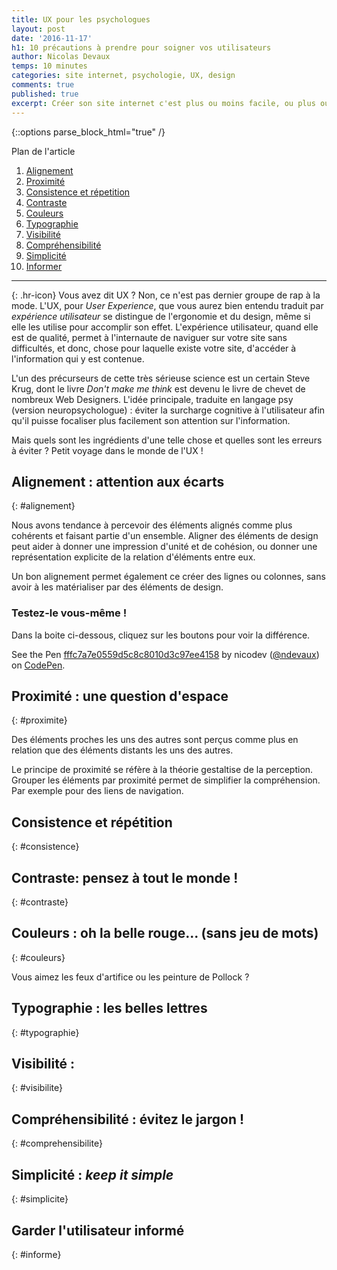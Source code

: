 ```yaml
---
title: UX pour les psychologues
layout: post
date: '2016-11-17'
h1: 10 précautions à prendre pour soigner vos utilisateurs
author: Nicolas Devaux
temps: 10 minutes
categories: site internet, psychologie, UX, design
comments: true
published: true
excerpt: Créer son site internet c'est plus ou moins facile, ou plus ou moins difficile.. Mais comment créer un site qui soit ergonomique et qui donne une bonne expérience à l'utilisateur ?
---
```


{::options parse_block_html="true" /}
<div class="plan-article-fixed">
<div class="plan-article">
<p>Plan de l'article</p>
<nav>
<ol>
<li><a href="#alignement" data-scroll="">Alignement</a></li>
<li><a href="#proximite" data-scroll="">Proximité</a></li>
<li><a href="#consistence" data-scroll="">Consistence et répetition</a></li>
<li><a href="#contraste" data-scroll="">Contraste</a></li>
<li><a href="#couleurs" data-scroll="">Couleurs</a></li>
<li><a href="#typographie" data-scroll="">Typographie</a></li>
<li><a href="#visibilite" data-scroll="">Visibilité</a></li>
<li><a href="#comprehensibilite" data-scroll="">Compréhensibilité</a></li>
<li><a href="#simplicite" data-scroll="">Simplicité</a></li>
<li><a href="#informe" data-scroll="">Informer</a></li>
</ol>
</nav>
</div>
</div>

---
{: .hr-icon} 
Vous avez dit UX ? Non, ce n'est pas dernier groupe de rap à la mode. L'UX, pour *User Experience*, que vous aurez bien entendu traduit par *expérience utilisateur* se distingue de l'ergonomie et du design, même si elle les utilise pour accomplir son effet. L'expérience utilisateur, quand elle est de qualité, permet à l'internaute de naviguer sur votre site sans difficultés, et donc, chose pour laquelle existe votre site, d'accéder à l'information qui y est contenue.

L'un des précurseurs de cette très sérieuse science est un certain Steve Krug, dont le livre *Don't make me think* est devenu le livre de chevet de nombreux Web Designers. L'idée principale, traduite en langage psy (version neuropsychologue) : éviter la surcharge cognitive à l'utilisateur afin qu'il puisse focaliser plus facilement son attention sur l'information.

Mais quels sont les ingrédients d'une telle chose et quelles sont les erreurs à éviter ? Petit voyage dans le monde de l'UX !

## Alignement : attention aux écarts
{: #alignement}

Nous avons tendance à percevoir des éléments alignés comme plus cohérents et faisant partie d'un ensemble. Aligner des éléments de design peut aider à donner une impression d'unité et de cohésion, ou donner une représentation explicite de la relation d'éléments entre eux.

Un bon alignement permet également ce créer des lignes ou colonnes, sans avoir à les matérialiser par des éléments de design.

### Testez-le vous-même !

Dans la boite ci-dessous, cliquez sur les boutons pour voir la différence.

<p data-height="560" data-theme-id="5076" data-slug-hash="fffc7a7e0559d5c8c8010d3c97ee4158" data-default-tab="result" data-user="ndevaux" data-embed-version="2" data-pen-title="fffc7a7e0559d5c8c8010d3c97ee4158" class="codepen">See the Pen <a href="http://codepen.io/ndevaux/pen/fffc7a7e0559d5c8c8010d3c97ee4158/">fffc7a7e0559d5c8c8010d3c97ee4158</a> by nicodev (<a href="http://codepen.io/ndevaux">@ndevaux</a>) on <a href="http://codepen.io">CodePen</a>.</p>
<script async src="https://production-assets.codepen.io/assets/embed/ei.js"></script>

## Proximité : une question d'espace
{: #proximite}

Des éléments proches les uns des autres sont perçus comme plus en relation que des éléments distants les uns des autres.

Le principe de proximité se réfère à la théorie gestaltise de la perception. Grouper les éléments par proximité permet de simplifier la compréhension. Par exemple pour des liens de navigation.

## Consistence et répétition
{: #consistence} 

## Contraste: pensez à tout le monde !
{: #contraste} 

## Couleurs : oh la belle rouge... (sans jeu de mots)
{: #couleurs} 

Vous aimez les feux d'artifice ou les peinture de Pollock ? 

## Typographie : les belles lettres
{: #typographie} 

## Visibilité : 
{: #visibilite} 

## Compréhensibilité : évitez le jargon !
{: #comprehensibilite} 

## Simplicité : *keep it simple*
{: #simplicite} 

## Garder l'utilisateur informé
{: #informe} 